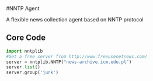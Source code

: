 #NNTP Agent

A flexible news collection agent based on NNTP protocol

## Core Code

```python
import nntplib
#Get a free server from http://www.freeusenetnews.com/
server = nntplib.NNTP("news-archive.icm.edu.pl")
server.list()
server.group('junk')
```